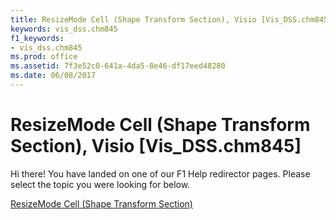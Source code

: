 ```yaml
---
title: ResizeMode Cell (Shape Transform Section), Visio [Vis_DSS.chm845]
keywords: vis_dss.chm845
f1_keywords:
- vis_dss.chm845
ms.prod: office
ms.assetid: 7f3e52c0-641a-4da5-8e46-df17eed48280
ms.date: 06/08/2017
---
```



# ResizeMode Cell (Shape Transform Section), Visio [Vis_DSS.chm845]

Hi there! You have landed on one of our F1 Help redirector pages. Please select the topic you were looking for below.

[ResizeMode Cell (Shape Transform Section)](http://msdn.microsoft.com/library/49816e46-fa83-3ee4-1451-9c85fbd0f519%28Office.15%29.aspx)

